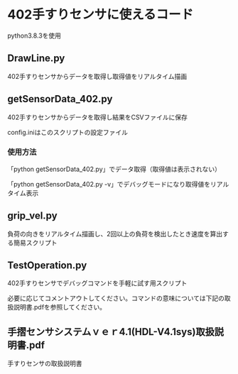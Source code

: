 # 402手すりセンサに使えるコード

python3.8.3を使用

<h2>DrawLine.py</h2>
402手すりセンサからデータを取得し取得値をリアルタイム描画

<h2>getSensorData_402.py</h2>
402手すりセンサからデータを取得し結果をCSVファイルに保存

config.iniはこのスクリプトの設定ファイル

<h3>使用方法</h3>
「python getSensorData_402.py」でデータ取得（取得値は表示されない）

「python getSensorData_402.py -v」でデバッグモードになり取得値をリアルタイム表示

<h2>grip_vel.py</h2>
負荷の向きをリアルタイム描画し、2回以上の負荷を検出したとき速度を算出する簡易スクリプト
  
<h2>TestOperation.py</h2>
402手すりセンサでデバッグコマンドを手軽に試す用スクリプト

必要に応じてコメントアウトしてください。コマンドの意味については下記の取扱説明書.pdfを参照してください。

<h2>手摺センサシステムｖｅｒ4.1(HDL-V4.1sys)取扱説明書.pdf</h2>
手すりセンサの取扱説明書
